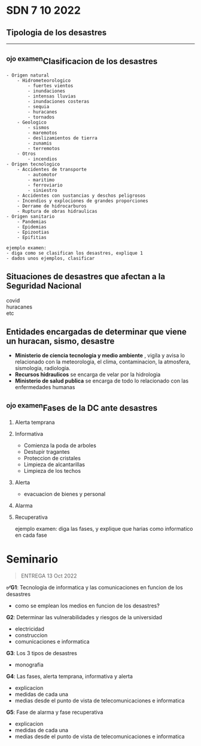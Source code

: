 # SDN 7 10 2022

## Tipologia de los desastres

---

## <sup>ojo examen</sup>Clasificacion de los desastres

    - Origen natural
        - Hidrometeorologico
            - fuertes vientos
            - inundaciones
            - intensas lluvias
            - inundaciones costeras
            - sequia
            - huracanes
            - tornados
        - Geologico
            - sismos
            - maremotos
            - deslizamientos de tierra
            - zunamis
            - terremotos
        - Otros
            - incendios
    - Origen tecnologico
        - Accidentes de transporte
            - automotor
            - maritimo
            - ferroviario
            - siniestro
        - Accidentes con sustancias y deschos peligrosos
        - Incendios y explociones de grandes proporciones
        - Derrame de hidrocarburos
        - Ruptura de obras hidraulicas
    - Origen sanitario
        - Pandemias
        - Epidemias
        - Epizootias
        - Epifitias

    ejemplo examen:
    - diga como se clasifican los desastres, explique 1
    - dados unos ejemplos, clasificar

## Situaciones de desastres que afectan a la Seguridad Nacional

covid  
 huracanes  
 etc

## Entidades encargadas de determinar que viene un huracan, sismo, desastre

- **Ministerio de ciencia tecnologia y medio ambiente** , vigila y avisa lo relacionado con la meteorologia, el clima, contaminacion, la atmosfera, sismologia, radiologia.
- **Recursos hidraulicos** se encarga de velar por la hidrologia
- **Ministerio de salud publica** se encarga de todo lo relacionado con las enfermedades humanas

## <sup>ojo examen</sup>Fases de la DC ante desastres

1. Alerta temprana
2. Informativa
   - Comienza la poda de arboles
   - Destupir tragantes
   - Proteccion de cristales
   - Limpieza de alcantarillas
   - Limpieza de los techos
3. Alerta
   - evacuacion de bienes y personal
4. Alarma
5. Recuperativa

   ejemplo examen: diga las fases, y explique que harias como informatico en cada fase

# Seminario
> ENTREGA 13 Oct 2022  

**✅G1**: Tecnologia de informatica y las comunicaciones en funcion de los desastres

- como se emplean los medios en funcion de los desastres?

**G2**: Determinar las vulnerabilidades y riesgos de la universidad

- electricidad
- construccion
- comunicaciones e informatica

**G3**: Los 3 tipos de desastres

- monografia

**G4**: Las fases, alerta temprana, informativa y alerta

- explicacion
- medidas de cada una
- medias desde el punto de vista de telecomunicaciones e informatica

**G5**: Fase de alarma y fase recuperativa

- explicacion
- medidas de cada una
- medias desde el punto de vista de telecomunicaciones e informatica
